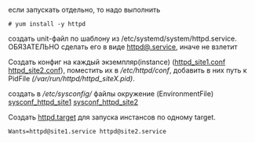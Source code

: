 если запускать отдельно, то надо выполнить
    
    # yum install -y httpd
    
создать unit-файл по шаблону из /etc/systemd/system/httpd.service. ОБЯЗАТЕЛЬНО сделать его в виде [httpd@.service](https://github.com/shaadowsky/LinuxAdmin012019/blob/master/hw08.%20System%20init.%20Systemd/3.%20apache/httpd%40.service), иначе не взлетит

Создать конфиг на каждый экземпляр(instance) ([httpd_site1.conf](https://github.com/shaadowsky/LinuxAdmin012019/blob/master/hw08.%20System%20init.%20Systemd/3.%20apache/httpd_site1.conf) [httpd_site2.conf](https://github.com/shaadowsky/LinuxAdmin012019/blob/master/hw08.%20System%20init.%20Systemd/3.%20apache/httpd_site2.conf)), поместить их в _/etc/httpd/conf_, добавить в них путь к PidFile _(/var/run/httpd/httpd_siteX.pid)_.

создать в _/etc/sysconfig/_ файлы окружение (EnvironmentFile) [sysconf_httpd_site1](https://github.com/shaadowsky/LinuxAdmin012019/blob/master/hw08.%20System%20init.%20Systemd/3.%20apache/sysconf_httpd_site1) [sysconf_httpd_site2](https://github.com/shaadowsky/LinuxAdmin012019/blob/master/hw08.%20System%20init.%20Systemd/3.%20apache/sysconf_httpd_site2)

Cоздать [httpd.target](https://github.com/shaadowsky/LinuxAdmin012019/blob/master/hw08.%20System%20init.%20Systemd/3.%20apache/httpd.target) для запуска инстансов по одному target.

    Wants=httpd@site1.service httpd@site2.service

